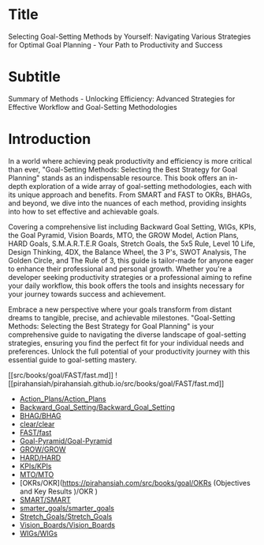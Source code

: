 # Title
Selecting Goal-Setting Methods by Yourself: Navigating Various Strategies for Optimal Goal Planning - Your Path to Productivity and Success

# Subtitle
Summary of Methods - Unlocking Efficiency: Advanced Strategies for Effective Workflow and Goal-Setting Methodologies

# Introduction
In a world where achieving peak productivity and efficiency is more critical than ever, "Goal-Setting Methods: Selecting the Best Strategy for Goal Planning" stands as an indispensable resource. This book offers an in-depth exploration of a wide array of goal-setting methodologies, each with its unique approach and benefits. From SMART and FAST to OKRs, BHAGs, and beyond, we dive into the nuances of each method, providing insights into how to set effective and achievable goals.

Covering a comprehensive list including Backward Goal Setting, WIGs, KPIs, the Goal Pyramid, Vision Boards, MTO, the GROW Model, Action Plans, HARD Goals, S.M.A.R.T.E.R Goals, Stretch Goals, the 5x5 Rule, Level 10 Life, Design Thinking, 4DX, the Balance Wheel, the 3 P's, SWOT Analysis, The Golden Circle, and The Rule of 3, this guide is tailor-made for anyone eager to enhance their professional and personal growth. Whether you're a developer seeking productivity strategies or a professional aiming to refine your daily workflow, this book offers the tools and insights necessary for your journey towards success and achievement.

Embrace a new perspective where your goals transform from distant dreams to tangible, precise, and achievable milestones. "Goal-Setting Methods: Selecting the Best Strategy for Goal Planning" is your comprehensive guide to navigating the diverse landscape of goal-setting strategies, ensuring you find the perfect fit for your individual needs and preferences. Unlock the full potential of your productivity journey with this essential guide to goal-setting mastery.

[[src/books/goal/FAST/fast.md]]
![[pirahansiah/pirahansiah.github.io/src/books/goal/FAST/fast.md]]


- [Action_Plans/Action_Plans](https://pirahansiah.com/src/books/goal/Action_Plans/Action_Plans )
- [Backward_Goal_Setting/Backward_Goal_Setting](https://pirahansiah.com/src/books/goal/Backward_Goal_Setting/Backward_Goal_Setting )
- [BHAG/BHAG](https://pirahansiah.com/src/books/goal/BHAG/BHAG )
- [clear/clear](https://pirahansiah.com/src/books/goal/clear/clear )
- [FAST/fast](https://pirahansiah.com/src/books/goal/FAST/fast )
- [Goal-Pyramid/Goal-Pyramid](https://pirahansiah.com/src/books/goal/Goal-Pyramid/Goal-Pyramid )
- [GROW/GROW](https://pirahansiah.com/src/books/goal/GROW/GROW )
- [HARD/HARD](https://pirahansiah.com/src/books/goal/HARD/HARD )
- [KPIs/KPIs](https://pirahansiah.com/src/books/goal/KPIs/KPIs )
- [MTO/MTO](https://pirahansiah.com/src/books/goal/MTO/MTO )
- [OKRs/OKR](https://pirahansiah.com/src/books/goal/OKRs (Objectives and Key Results )/OKR )
- [SMART/SMART](https://pirahansiah.com/src/books/goal/SMART/SMART )
- [smarter_goals/smarter_goals](https://pirahansiah.com/src/books/goal/smarter_goals/smarter_goals )
- [Stretch_Goals/Stretch_Goals](https://pirahansiah.com/src/books/goal/Stretch_Goals/Stretch_Goals )
- [Vision_Boards/Vision_Boards](https://pirahansiah.com/src/books/goal/Vision_Boards/Vision_Boards )
- [WIGs/WIGs](https://pirahansiah.com/src/books/goal/WIGs/WIGs )
